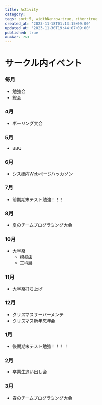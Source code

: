 ```yaml
---
title: Activity
category:
tags: sort:5, widthNarrow:true, other:true
created_at: '2023-11-18T01:13:15+09:00'
updated_at: '2023-11-30T19:44:07+09:00'
published: true
number: 763
---
```


# サークル内イベント

### 毎月
- 勉強会
- 総会
### 4月
- ボーリング大会
### 5月
- BBQ
### 6月
- シス研内Webページハッカソン
### 7月
- 前期期末テスト勉強！！！
### 8月
- 夏のチームプログラミング大会
### 10月
- 大学祭 
    - 模擬店
    - 工科展
### 11月
- 大学祭打ち上げ
### 12月
- クリスマスサーバーメンテ
- クリスマス新年忘年会
### 1月
- 後期期末テスト勉強！！！！
### 2月
- 卒業生追い出し会
### 3月
- 春のチームプログラミング大会
